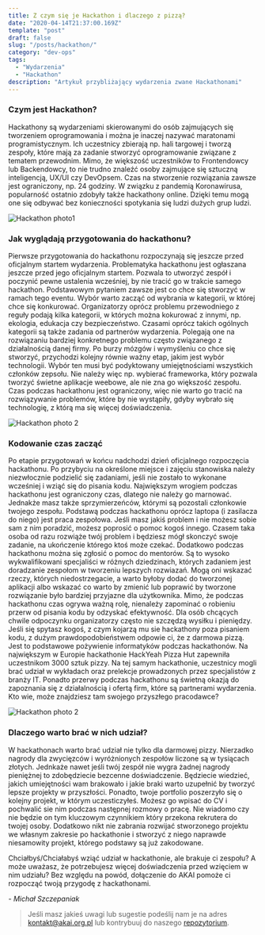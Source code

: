 ```yaml
---
title: Z czym się je Hackathon i dlaczego z pizzą?
date: "2020-04-14T21:37:00.169Z"
template: "post"
draft: false
slug: "/posts/hackathon/"
category: "dev-ops"
tags:
  - "Wydarzenia"
  - "Hackathon"
description: "Artykuł przybliżający wydarzenia zwane Hackathonami"
---
```


### Czym jest Hackathon?
Hackathony są wydarzeniami skierowanymi do osób zajmujących się tworzeniem oprogramowania i można je inaczej nazywać maratonami programistycznym. Ich uczestnicy zbierają np. hali targowej i tworzą zespoły, które mają za zadanie stworzyć oprogramowanie związane z   tematem przewodnim. Mimo, że większość uczestników to Frontendowcy lub Backendowcy, to nie trudno znaleźć osoby zajmujące się sztuczną inteligencją, UX/UI czy DevOpsem. Czas na stworzenie rozwiązania zawsze jest ograniczony, np. 24 godziny. W związku z pandemią Koronawirusa, popularność ostatnio zdobyły także hackathony online. Dzięki temu mogą one się odbywać bez konieczności spotykania się ludzi dużych grup ludzi.

![Hackathon photo1](/media/HackYeah2017.jpg)

### Jak wyglądają przygotowania do hackathonu?
Pierwsze przygotowania do hackathonu rozpoczynają się jeszcze przed oficjalnym startem wydarzenia. Problematyka hackathonu jest ogłaszana  jeszcze przed jego oficjalnym startem. Pozwala to utworzyć zespół i poczynić pewne ustalenia wcześniej, by nie tracić go w trakcie samego hackathon. Podstawowym pytaniem zawsze jest co chce się stworzyć w ramach tego eventu. Wybór warto zacząć od wybrania w kategorii, w której chce się konkurować. Organizatorzy oprócz problemu przewodniego z reguły podają kilka kategorii, w których można kokurować z innymi, np. ekologia, edukacja czy bezpieczeństwo. Czasami oprócz takich ogólnych kategorii są także zadania od partnerów wydarzenia. Polegają one na rozwiązaniu bardziej konkretnego problemu często związanego z działalnością danej firmy. Po burzy mózgów i wymyśleniu co chce się stworzyć, przychodzi kolejny równie ważny etap, jakim jest wybór technologii. Wybór ten musi być podyktowany umiejętnościami wszystkich członków zepsołu. Nie należy więc np. wybierać frameworka, który pozwala tworzyć świetne aplikacje weebowe, ale nie zna go większość zespołu. Czas podczas hackathonu jest ograniczony, więc nie warto go tracić na rozwiązywanie problemów, które by nie wystąpiły, gdyby wybrało się technologię, z którą ma się więcej doświadczenia.


![Hackathon photo 2](/media/HackYeah2019_1.jpg)

### Kodowanie czas zacząć
Po etapie przygotowań w końcu nadchodzi dzień oficjalnego rozpoczęcia hackathonu. Po przybyciu na określone miejsce i zajęciu stanowiska należy niezwłocznie podzielić się zadaniami, jeśli nie zostało to wykonane wcześniej i wziąć się do pisania kodu. Największym wrogiem podczas hackathonu jest ograniczony czas, dlatego nie należy go marnować. Jednakże masz także sprzymierzeńców, którymi są pozostali członkowie twojego zespołu. Podstawą podczas hackathonu oprócz laptopa (i zasilacza do niego) jest praca zespołowa. Jeśli masz jakiś problem i nie możesz sobie sam z nim poradzić, możesz poprosić o pomoc kogoś innego. Czasem taka osoba od razu rozwiąże twój problem i będziesz mógł skonczyć swoje zadanie, na ukończenie którego ktoś może czekać. Dodatkowo podczas hackathonu można się zgłosić o pomoc do mentorów. Są to wysoko wykwalifikowani specjaliści w różnych dziedzinach, których zadaniem jest doradzanie zespołom w tworzeniu lepszych rozwiazań. Mogą oni wskazać rzeczy, których niedostrzegacie, a warto byłoby dodać do tworzonej aplikacji albo wskazać co warto by zmienić lub poprawić by tworzone rozwiązanie było bardziej przyjazne dla użytkownika. Mimo, że podczas hackathonu czas ogrywa ważną rolę, nienależy zapominać o robieniu przerw od pisania kodu by odzyskać efektywność. Dla osób chcących chwile odpoczynku organizatorzy często nie szczędzą wysiłku i pieniędzy. Jeśli się spytasz kogoś, z czym kojarzą mu sie hackathony poza pisaniem kodu, z dużym prawdopodobieństwem odpowie ci, że z darmowa pizzą. Jest to podstawowe pożywienie informatyków podczas hackathonów. Na największym w Europie hackathonie HackYeah Pizza Hut zapewniła uczestnikom 3000 sztuk pizzy. Na tej samym hackathonie, uczestnicy mogli brać udział w wykładach oraz prelekcje prowadzonych przez specjalistów z branży IT. Ponadto przerwy podczas hackathonu są świetną okazją do zapoznania się z działalnością i ofertą firm, które są partnerami wydarzenia. Kto wie, może znajdziesz tam swojego przyszłego pracodawce?

![Hackathon photo 2](/media/HackYeah2019_2.jpg)


### Dlaczego warto brać w nich udział?
W hackathonach warto brać udział nie tylko dla darmowej pizzy. Nierzadko nagrody dla zwycięzców i wyróżnionych zespołów liczone są w tysiącach złotych. Jednkaże nawet jeśli twój zespół nie wygra żadnej nagrody pieniężnej to zdobędziecie bezcenne doświadczenie. Będziecie wiedzieć, jakich umiejętności wam brakowało i jakie braki warto uzupełnić by tworzyć lepsze projekty w przyszłości. Ponadto, twoje portfolio poszerzyło się o kolejny projekt, w którym uczesticzyłeś. Możesz go wpisać do CV i pochwalić sie nim podczas następnej rozmowy o pracę. Nie wiadomo czy nie będzie on tym kluczowym czynnikiem który przekona rekrutera do twojej osoby. Dodatkowo nikt nie zabrania rozwijać stworzonego projektu we własnym zakresie po hackathonie i stworzyć z niego naprawde niesamowity projekt, którego podstawy są już zakodowane.

Chciałbyś/Chciałabyś wziąć udział w hackathonie, ale brakuje ci zespołu? A może uważasz, że potrzebujesz więcej doświadczenia przed wzięciem w nim udziału? Bez względu na powód, dołączenie do AKAI pomoże ci rozpocząć twoją przygodę z hackathonami.


*- Michał Szczepaniak*

> Jeśli masz jakieś uwagi lub sugestie podeślij nam je na adres [kontakt@akai.org.pl](mailto:kontakt@akai.org.pl) lub kontrybuuj do naszego [repozytorium](https://github.com/akai-org/blog).
